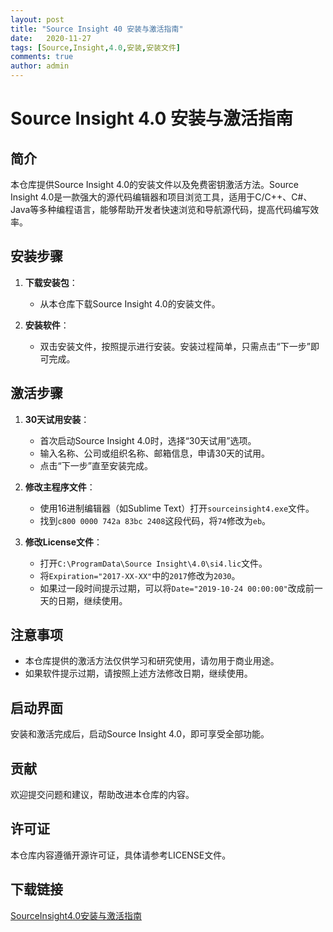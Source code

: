 ```yaml
---
layout: post
title: "Source Insight 40 安装与激活指南"
date:   2020-11-27
tags: [Source,Insight,4.0,安装,安装文件]
comments: true
author: admin
---
```

# Source Insight 4.0 安装与激活指南

## 简介

本仓库提供Source Insight 4.0的安装文件以及免费密钥激活方法。Source Insight 4.0是一款强大的源代码编辑器和项目浏览工具，适用于C/C++、C#、Java等多种编程语言，能够帮助开发者快速浏览和导航源代码，提高代码编写效率。

## 安装步骤

1. **下载安装包**：
   - 从本仓库下载Source Insight 4.0的安装文件。

2. **安装软件**：
   - 双击安装文件，按照提示进行安装。安装过程简单，只需点击“下一步”即可完成。

## 激活步骤

1. **30天试用安装**：
   - 首次启动Source Insight 4.0时，选择“30天试用”选项。
   - 输入名称、公司或组织名称、邮箱信息，申请30天的试用。
   - 点击“下一步”直至安装完成。

2. **修改主程序文件**：
   - 使用16进制编辑器（如Sublime Text）打开`sourceinsight4.exe`文件。
   - 找到`c800 0000 742a 83bc 2408`这段代码，将`74`修改为`eb`。

3. **修改License文件**：
   - 打开`C:\ProgramData\Source Insight\4.0\si4.lic`文件。
   - 将`Expiration="2017-XX-XX"`中的`2017`修改为`2030`。
   - 如果过一段时间提示过期，可以将`Date="2019-10-24 00:00:00"`改成前一天的日期，继续使用。

## 注意事项

- 本仓库提供的激活方法仅供学习和研究使用，请勿用于商业用途。
- 如果软件提示过期，请按照上述方法修改日期，继续使用。

## 启动界面

安装和激活完成后，启动Source Insight 4.0，即可享受全部功能。

## 贡献

欢迎提交问题和建议，帮助改进本仓库的内容。

## 许可证

本仓库内容遵循开源许可证，具体请参考LICENSE文件。

## 下载链接

[SourceInsight4.0安装与激活指南](https://pan.quark.cn/s/63531ca939bc)